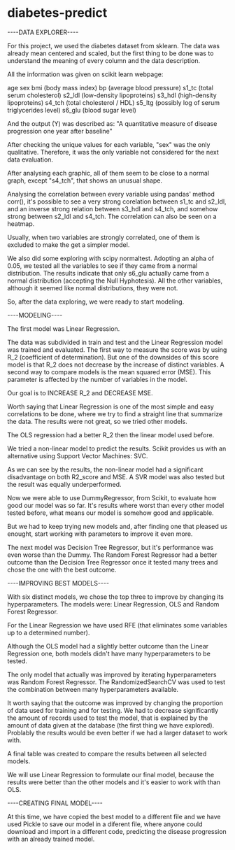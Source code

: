 # diabetes-predict


----DATA EXPLORER----


For this project, we used the diabetes dataset from sklearn.
The data was already mean centered and scaled, but the first thing to be done was to understand the meaning of every column and the data description.

All the information was given on scikit learn webpage:

age
sex
bmi (body mass index)
bp (average blood pressure)
s1_tc (total serum cholesterol)
s2_ldl (low-density lipoproteins)
s3_hdl (high-density lipoproteins)
s4_tch (total cholesterol / HDL)
s5_ltg (possibly log of serum triglycerides level)
s6_glu (blood sugar level)

And the output (Y) was described as:
"A quantitative measure of disease progression one year after baseline"

After checking the unique values for each variable, "sex" was the only qualitative. Therefore, it was the only variable not considered for the next data evaluation.

After analysing each graphic, all of them seem to be close to a normal graph, except "s4_tch", that shows an unusual shape.

Analysing the correlation between every variable using pandas' method corr(), it's possible to see a very strong corelation between s1_tc and s2_ldl, and an inverse strong relation between s3_hdl and s4_tch, and somehow strong between s2_ldl and s4_tch. The correlation can also be seen on a heatmap.

Usually, when two variables are strongly correlated, one of them is excluded to make the get a simpler model.

We also did some exploring with scipy normaltest. Adopting an alpha of 0.05, we tested all the variables to see if they came from a normal distribution. The results indicate that only s6_glu actually came from a normal distribution (accepting the Null Hyphotesis). All the other variables, although it seemed like normal distributions, they were not.

So, after the data exploring, we were ready to start modeling.


----MODELING----


The first model was Linear Regression.

The data was subdivided in train and test and the Linear Regression model was trained and evaluated. The first way to measure the score was by using R_2 (coefficient of determination). But one of the downsides of this score model is that R_2 does not decrease by the increase of distinct variables.
A second way to compare models is the mean squared error (MSE). This parameter is affected by the number of variables in the model.

Our goal is to INCREASE R_2 and DECREASE MSE.

Worth saying that Linear Regression is one of the most simple and easy correlations to be done, where we try to find a straight line that summarize the data.
The results were not great, so we tried other models.

The OLS regression had a better R_2 then the linear model used before.

We tried a non-linear model to predict the results. Scikit provides us with an alternative using Support Vector Machines: SVC.

As we can see by the results, the non-linear model had a significant disadvantage on both R2_score and MSE. A SVR model was also tested but the result was equally underperformed.

Now we were able to use DummyRegressor, from Scikit, to evaluate how good our model was so far. It's results where worst than every other model tested before, what means our model is somehow good and applicable.

But we had to keep trying new models and, after finding one that pleased us enought, start working with parameters to improve it even more.

The next model was Decision Tree Regressor, but it's performance was even worse than the Dummy.
The Random Forest Regressor had a better outcome than the Decision Tree Regressor once it tested many trees and chose the one with the best outcome.


----IMPROVING BEST MODELS----


With six distinct models, we chose the top three to improve by changing its hyperparameters.
The models were: Linear Regression, OLS and Random Forest Regressor.

For the Linear Regression we have used RFE (that eliminates some variables up to a determined number).

Although the OLS model had a slightly better outcome than the Linear Regression one, both models didn't have many hyperparameters to be tested.

The only model that actually was improved by iterating hyperparameters was Random Forest Regressor. The RandomizedSearchCV was used to test the combination between many hyperparameters available.

It worth saying that the outcome was improved by changing the proportion of data used for training and for testing.
We had to decrease significantly the amount of records used to test the model, that is explained by the amount of data given at the database (the first thing we have explored).
Problably the results would be even better if we had a larger dataset to work with.

A final table was created to compare the results between all selected models.

We will use Linear Regression to formulate our final model, because the results were better than the other models and it's easier to work with than OLS.

----CREATING FINAL MODEL----

At this time, we have copied the best model to a different file and we have used Pickle to save our model in a diferent file, where anyone could download and import in a different code, predicting the disease progression with an already trained model.